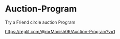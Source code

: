 # Auction-Program
Try a Friend circle auction Program



https://replit.com/@rorManish09/Auction-Program?v=1
